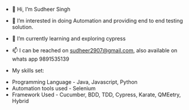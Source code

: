 - 👋 Hi, I’m Sudheer Singh
- 👀 I’m interested in doing Automation and providing end to end testing solution.
- 🌱 I’m currently learning and exploring cypress
- 📫 I can be reached on sudheer2907@gmail.com, also available on whats app 9891535139

- My skills set:
* Programming Language - Java, Javascript, Python
* Automation tools used - Selenium
* Framework Used - Cucumber, BDD, TDD, Cypress, Karate, QMEetry, Hybrid

